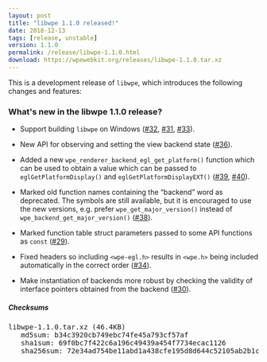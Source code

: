 ```yaml
---
layout: post
title: "libwpe 1.1.0 released!"
date: 2018-12-13
tags: [release, unstable]
version: 1.1.0
permalink: /release/libwpe-1.1.0.html
download: https://wpewebkit.org/releases/libwpe-1.1.0.tar.xz
---
```


This is a development release of `libwpe`, which introduces the following
changes and features:

### What's new in the libwpe 1.1.0 release?

- Support building `libwpe` on Windows ([#32](https://github.com/WebPlatformForEmbedded/libwpe/issues/32), [#31](https://github.com/WebPlatformForEmbedded/libwpe/pull/31), [#33](https://github.com/WebPlatformForEmbedded/libwpe/pull/33)).

- New API for observing and setting the view backend state ([#36](https://github.com/WebPlatformForEmbedded/libwpe/pull/36)).

- Added a new `wpe_renderer_backend_egl_get_platform()` function which can
  be used to obtain a value which can be passed to `eglGetPlatformDisplay()`
  and `eglGetPlatformDisplayEXT()` ([#39](https://github.com/WebPlatformForEmbedded/libwpe/pull/39), [#40](https://github.com/WebPlatformForEmbedded/libwpe/pull/40)).

- Marked old function names containing the “backend” word as deprecated.
  The symbols are still available, but it is encouraged to use the new
  versions, e.g. prefer `wpe_get_major_version()` instead of
  `wpe_backend_get_major_version()` ([#38](https://github.com/WebPlatformForEmbedded/libwpe/pull/38)).

- Marked function table struct parameters passed to some API functions
  as `const` ([#29](https://github.com/WebPlatformForEmbedded/libwpe/pull/29)).

- Fixed headers so including `<wpe-egl.h>` results in `<wpe.h>` being included
  automatically in the correct order ([#34](https://github.com/WebPlatformForEmbedded/libwpe/pull/34)).

- Make instantiation of backends more robust by checking the validity of
  interface pointers obtained from the backend ([#30](https://github.com/WebPlatformForEmbedded/libwpe/pull/30)).


##### Checksums

<pre>
libwpe-1.1.0.tar.xz (46.4KB)
   md5sum: b34c3920cb749ebc74fe45a793cf57af
   sha1sum: 69f0bc7f422c6a196c49439a454f7734ecac1126
   sha256sum: 72e34ad754be11abd1a438cfe195d8d644c52105ab2b1c3b39dec6228bc776ce
</pre>
